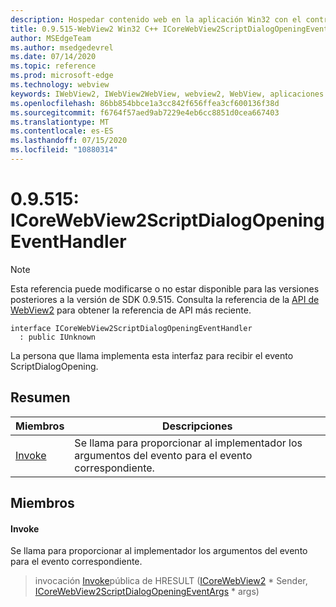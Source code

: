 ```yaml
---
description: Hospedar contenido web en la aplicación Win32 con el control Microsoft Edge WebView2
title: 0.9.515-WebView2 Win32 C++ ICoreWebView2ScriptDialogOpeningEventHandler
author: MSEdgeTeam
ms.author: msedgedevrel
ms.date: 07/14/2020
ms.topic: reference
ms.prod: microsoft-edge
ms.technology: webview
keywords: IWebView2, IWebView2WebView, webview2, WebView, aplicaciones Win32, Win32, Edge, ICoreWebView2, ICoreWebView2Controller, control de explorador, HTML Edge
ms.openlocfilehash: 86bb854bbce1a3cc842f656ffea3cf600136f38d
ms.sourcegitcommit: f6764f57aed9ab7229e4eb6cc8851d0cea667403
ms.translationtype: MT
ms.contentlocale: es-ES
ms.lasthandoff: 07/15/2020
ms.locfileid: "10880314"
---
```

# 0.9.515: ICoreWebView2ScriptDialogOpeningEventHandler 

> [!NOTE]
> Esta referencia puede modificarse o no estar disponible para las versiones posteriores a la versión de SDK 0.9.515. Consulta la referencia de la [API de WebView2](../../../webview2-api-reference.md) para obtener la referencia de API más reciente.

```
interface ICoreWebView2ScriptDialogOpeningEventHandler
  : public IUnknown
```

La persona que llama implementa esta interfaz para recibir el evento ScriptDialogOpening.

## Resumen

 Miembros                        | Descripciones
--------------------------------|---------------------------------------------
[Invoke](#invoke) | Se llama para proporcionar al implementador los argumentos del evento para el evento correspondiente.

## Miembros

#### Invoke 

Se llama para proporcionar al implementador los argumentos del evento para el evento correspondiente.

> invocación [Invoke](#invoke)pública de HRESULT ([ICoreWebView2](icorewebview2.md) * Sender, [ICoreWebView2ScriptDialogOpeningEventArgs](icorewebview2scriptdialogopeningeventargs.md) * args)

